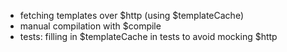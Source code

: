 * fetching templates over $http (using $templateCache)
* manual compilation with $compile
* tests: filling in $templateCache in tests to avoid mocking $http
